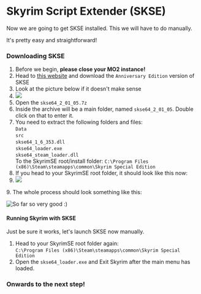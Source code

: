 # Skyrim Script Extender (SKSE)

Now we are going to get SKSE installed. This we will have to do manually.

It's pretty easy and straightforward!

### Downloading SKSE

1. Before we begin, **please close your MO2 instance!**
2. Head to [this website](https://skse.silverlock.org/) and download the `Anniversary Edition` version of SKSE
3. Look at the picture below if it doesn't make sense
4. ![](https://shx.is/5BiRWybx1.png)
5. Open the `skse64_2_01_05.7z`
6. Inside the archive will be a main folder, named `skse64_2_01_05`. Double click on that to enter it.
7. You need to extract the following folders and files:\
   `Data`\
   `src`\
   `skse64_1_6_353.dll`\
   `skse64_loader.exe`\
   `skse64_steam_loader.dll`\
   To the SkyrimSE root/install folder: `C:\Program Files (x86)\Steam\steamapps\common\Skyrim Special Edition`
8. If you head to your SkyrimSE root folder, it should look like this now:
9. ![](https://shx.is/5BiTrSiJX.png)

9\. The whole process should look something like this:

![So far so very good :)](https://shx.is/5BiUAuF1o.gif)

#### Running Skyrim with SKSE

Just be sure it works, let's launch SKSE now manually.

1. Head to your SkyrimSE root folder again:\
   `C:\Program Files (x86)\Steam\steamapps\common\Skyrim Special Edition`
2. Open the `skse64_loader.exe` and Exit Skyrim after the main menu has loaded.

### Onwards to the next step!

